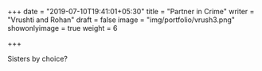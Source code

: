 +++
date = "2019-07-10T19:41:01+05:30"
title = "Partner in Crime"
writer = "Vrushti and Rohan"
draft = false
image = "img/portfolio/vrush3.png"
showonlyimage = true
weight = 6

+++



Sisters by choice?

<!--more-->
